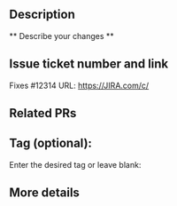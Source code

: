 ## Description

** Describe your changes **


## Issue ticket number and link

Fixes #12314
URL: https://JIRA.com/c/


## Related PRs

## Tag (optional):
Enter the desired tag or leave blank:


## More details
 